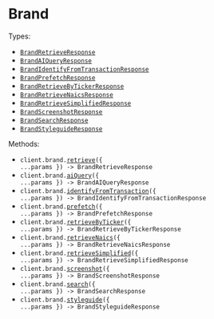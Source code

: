 # Brand

Types:

- <code><a href="./src/resources/brand.ts">BrandRetrieveResponse</a></code>
- <code><a href="./src/resources/brand.ts">BrandAIQueryResponse</a></code>
- <code><a href="./src/resources/brand.ts">BrandIdentifyFromTransactionResponse</a></code>
- <code><a href="./src/resources/brand.ts">BrandPrefetchResponse</a></code>
- <code><a href="./src/resources/brand.ts">BrandRetrieveByTickerResponse</a></code>
- <code><a href="./src/resources/brand.ts">BrandRetrieveNaicsResponse</a></code>
- <code><a href="./src/resources/brand.ts">BrandRetrieveSimplifiedResponse</a></code>
- <code><a href="./src/resources/brand.ts">BrandScreenshotResponse</a></code>
- <code><a href="./src/resources/brand.ts">BrandSearchResponse</a></code>
- <code><a href="./src/resources/brand.ts">BrandStyleguideResponse</a></code>

Methods:

- <code title="get /brand/retrieve">client.brand.<a href="./src/resources/brand.ts">retrieve</a>({ ...params }) -> BrandRetrieveResponse</code>
- <code title="post /brand/ai/query">client.brand.<a href="./src/resources/brand.ts">aiQuery</a>({ ...params }) -> BrandAIQueryResponse</code>
- <code title="get /brand/transaction_identifier">client.brand.<a href="./src/resources/brand.ts">identifyFromTransaction</a>({ ...params }) -> BrandIdentifyFromTransactionResponse</code>
- <code title="post /brand/prefetch">client.brand.<a href="./src/resources/brand.ts">prefetch</a>({ ...params }) -> BrandPrefetchResponse</code>
- <code title="get /brand/retrieve-by-ticker">client.brand.<a href="./src/resources/brand.ts">retrieveByTicker</a>({ ...params }) -> BrandRetrieveByTickerResponse</code>
- <code title="get /brand/naics">client.brand.<a href="./src/resources/brand.ts">retrieveNaics</a>({ ...params }) -> BrandRetrieveNaicsResponse</code>
- <code title="get /brand/retrieve-simplified">client.brand.<a href="./src/resources/brand.ts">retrieveSimplified</a>({ ...params }) -> BrandRetrieveSimplifiedResponse</code>
- <code title="get /brand/screenshot">client.brand.<a href="./src/resources/brand.ts">screenshot</a>({ ...params }) -> BrandScreenshotResponse</code>
- <code title="get /brand/search">client.brand.<a href="./src/resources/brand.ts">search</a>({ ...params }) -> BrandSearchResponse</code>
- <code title="get /brand/styleguide">client.brand.<a href="./src/resources/brand.ts">styleguide</a>({ ...params }) -> BrandStyleguideResponse</code>
